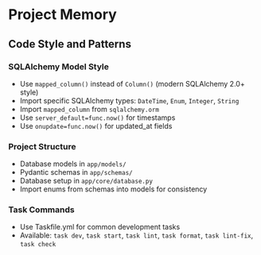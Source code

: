 # Project Memory

## Code Style and Patterns

### SQLAlchemy Model Style
- Use `mapped_column()` instead of `Column()` (modern SQLAlchemy 2.0+ style)
- Import specific SQLAlchemy types: `DateTime`, `Enum`, `Integer`, `String`
- Import `mapped_column` from `sqlalchemy.orm`
- Use `server_default=func.now()` for timestamps
- Use `onupdate=func.now()` for updated_at fields

### Project Structure
- Database models in `app/models/`
- Pydantic schemas in `app/schemas/`
- Database setup in `app/core/database.py`
- Import enums from schemas into models for consistency

### Task Commands
- Use Taskfile.yml for common development tasks
- Available: `task dev`, `task start`, `task lint`, `task format`, `task lint-fix`, `task check`